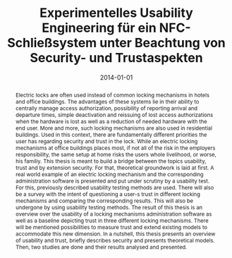 ---
abstract: Electric locks are often used instead of common locking mechanisms in hotels
  and office buildings. The advantages of these systems lie in their ability to centrally
  manage access authorization, possibility of reporting arrival and departure times,
  simple deactivation and reissuing of lost access authorizations when the hardware
  is lost as well as a reduction of needed hardware with the end user. More and more,
  such locking mechanisms are also used in residential buildings. Used in this context,
  there are fundamentally different priorities the user has regarding security and
  trust in the lock. While an electric locking mechanisms at office buildings places
  most, if not all of the risk in the employers responsibility, the same setup at
  home risks the users whole livelihood, or worse, his familiy. This thesis is meant
  to build a bridge between the topics usability, trust and by extension security.
  For that, theoretical groundwork is laid at first. A real world example of an electric
  locking mechanism and the corresponding administration software is presented and
  put under scrutiny by a usability test. For this, previously described usability
  testing methods are used. There will also be a survey with the intent of questioning
  a user-s trust in different locking mechanisms and comparing the corresponding results.
  This will also be undergone by using usability testing methods. The result of this
  thesis is an overview over the usability of a locking mechanisms administration
  software as well as a baseline depicting trust in three different locking mechanisms.
  There will be mentioned possibilities to measure trust and extend existing models
  to accommodate this new dimension. In a nutshell, this thesis presents an overview
  of usability and trust, briefly describes security and presents theoretical models.
  Then, two studies are done and their results analysed and presented.
authors:
- Philipp Forsthuber
date: '2014-01-01'
featured: false
publication_types:
- '7'
publishDate: '2014-01-01'
title: Experimentelles Usability Engineering für ein NFC-Schließsystem unter Beachtung
  von Security- und Trustaspekten
url_pdf: ''
---